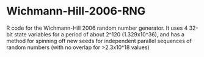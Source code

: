 # Wichmann-Hill-2006-RNG
R code for the Wichmann-Hill 2006 random number generator. It uses 4 32-bit state variables for a period of about 2^120 (1.329x10^36), and has a method for spinning off new seeds for independent parallel sequences of random numbers (with no overlap for >2.3x10^18 values)
